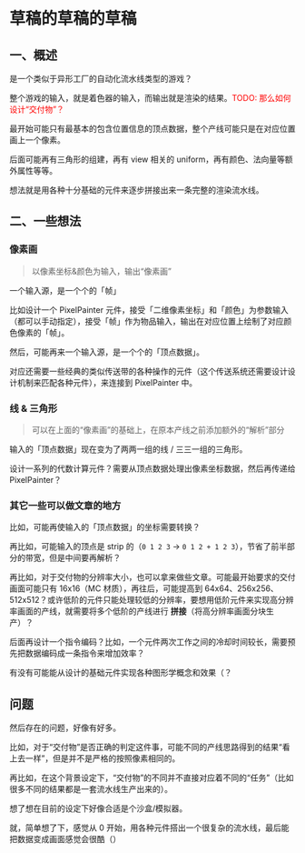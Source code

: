 # 草稿的草稿的草稿

## 一、概述

是一个类似于异形工厂的自动化流水线类型的游戏？

整个游戏的输入，就是着色器的输入，而输出就是渲染的结果。<font color="red">TODO: 那么如何设计“交付物”？</font>

最开始可能只有最基本的包含位置信息的顶点数据，整个产线可能只是在对应位置画上一个像素。

后面可能再有三角形的组建，再有 view 相关的 uniform，再有颜色、法向量等额外属性等等。

想法就是用各种十分基础的元件来逐步拼接出来一条完整的渲染流水线。

## 二、一些想法

### 像素画

> 以像素坐标&颜色为输入，输出“像素画”

一个输入源，是一个个的「帧」

比如设计一个 PixelPainter 元件，接受「二维像素坐标」和「颜色」为参数输入（都可以手动指定），接受「帧」作为物品输入，输出在对应位置上绘制了对应颜色像素的「帧」。

然后，可能再来一个输入源，是一个个的「顶点数据」。

对应还需要一些经典的类似传送带的各种操作的元件（这个传送系统还需要设计设计机制来匹配各种元件），来连接到 PixelPainter 中。

### 线 & 三角形

> 可以在上面的“像素画”的基础上，在原本产线之前添加额外的“解析”部分

输入的「顶点数据」现在变为了两两一组的线 / 三三一组的三角形。

设计一系列的代数计算元件？需要从顶点数据处理出像素坐标数据，然后再传递给 PixelPainter？

### 其它一些可以做文章的地方

比如，可能再使输入的「顶点数据」的坐标需要转换？

再比如，可能输入的顶点是 strip 的（`0 1 2 3` -> `0 1 2 + 1 2 3`），节省了前半部分的带宽，但是中间要再解析？

再比如，对于交付物的分辨率大小，也可以拿来做些文章。可能最开始要求的交付画面可能只有 16x16（MC 材质），再往后，可能提高到 64x64、256x256、512x512？或许低阶的元件只能处理较低的分辨率，要想用低阶元件来实现高分辨率画面的产线，就需要将多个低阶的产线进行 **拼接**（将高分辨率画面分块生产）？

后面再设计一个指令编码？比如，一个元件两次工作之间的冷却时间较长，需要预先把数据编码成一条指令来增加效率？

有没有可能能从设计的基础元件实现各种图形学概念和效果（？

## 问题

然后存在的问题，好像有好多。

比如，对于“交付物”是否正确的判定这件事，可能不同的产线思路得到的结果“看上去一样”，但是并不是严格的按照像素相同的。

再比如，在这个背景设定下，“交付物”的不同并不直接对应着不同的“任务”（比如很多不同的结果都是一套流水线生产出来的）。

想了想在目前的设定下好像合适是个沙盒/模拟器。

就，简单想了下，感觉从 0 开始，用各种元件搭出一个很复杂的流水线，最后能把数据变成画面感觉会很酷（）
